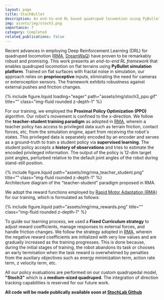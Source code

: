 ```yaml
---
layout: page
title: StochBullet
description: An end-to-end RL based quadruped locomotion using PyBullet
img: assets/img/stoch3.png
importance: 7
category: Completed
related_publications: false
---
```

Recent advances in employing Deep Reinforcement Learning (DRL) for quadruped locomotion ([RMA](https://arxiv.org/abs/2107.04034), [DreamWaQ](https://arxiv.org/abs/2301.10602)) have proven to be remarkably robust
and promising. This work presents an _end-to-end RL framework_ that enables quadruped locomotion on flat terrains using **PyBullet simulation platform**. 
Trained on flat surfaces with fractal noise in simulation, our approach relies on **proprioceptive** inputs, eliminating the need
for cameras or exteroception sensors. The framework exhibits robustness against external pushes and friction changes.
<div class="row">
    <div class="col-sm mt-3 mt-md-0">
        {% include figure.liquid loading="eager" path="assets/img/stoch3_ppo.gif" title="" class="img-fluid rounded z-depth-1" %}
    </div>
</div>

For our training, we employed the **Proximal Policy Optimization (PPO)** algorithm. Our robot's movement is confined to the
x-direction. We follow the **teacher-student training paradigm** as adopted in [RMA](https://arxiv.org/abs/2107.04034),
wherein a teacher policy has access to privileged data such as terrain friction, contact forces, etc, from the simulation
engine, apart from receiving the robot's states. This privileged data is separately encoded by an encoder and serves as a ground-truth to train
a student policy via **supervised learning**. The student policy accepts a **history of observations** and tries to estimate the 
encoded privileged information. The output of the policy is 12-dim target joint angles, perturbed relative to the default 
joint angles of the robot during stand-still position. 

<div class="row justify-content-sm-center">
    <div class="col-sm-8 mt-3 mt-md-0">
        {% include figure.liquid path="assets/img/rma_teacher_student.png" title="" class="img-fluid rounded z-depth-1" %}
    </div>
</div>
<div class="caption">
    Architecture diagram of the "teacher-student" paradigm proposed in RMA.
</div>

We adopt the reward functions employed by [Rapid Motor Adaptation (RMA)](https://arxiv.org/abs/2107.04034) for our training, which is formulated
as follows:

<div class="row justify-content-sm-center">
    <div class="col-sm-8 mt-3 mt-md-0">
        {% include figure.liquid path="assets/img/rma_rewards.png" title="" class="img-fluid rounded z-depth-1" %}
    </div>
</div>

To guide our learning process, we used a **Fixed Curriculum strategy** to adjust reward coefficients,
manage responses to external forces, and handle friction changes. We follow the strategy adopted in [RMA](https://arxiv.org/abs/2107.04034),
wherein the negative reward coefficients are initialized with very low values and are gradually increased as the training progresses. This
is done because, during the initial stages of training, the robot abandons its task or chooses an early
termination when the task reward is overwhelmed by penalties from the auxiliary objectives such
as energy minimization term, action rate term, z velocity term, etc.  

All our policy evaluations are performed on our custom quadrupedal model, **"Stoch3"**
which is a **medium-sized quadruped**. The integration of direction tracking capabilities is reserved
for our future work.

**All code will be made publically available soon at [StochLab Github](https://github.com/StochLab)**


